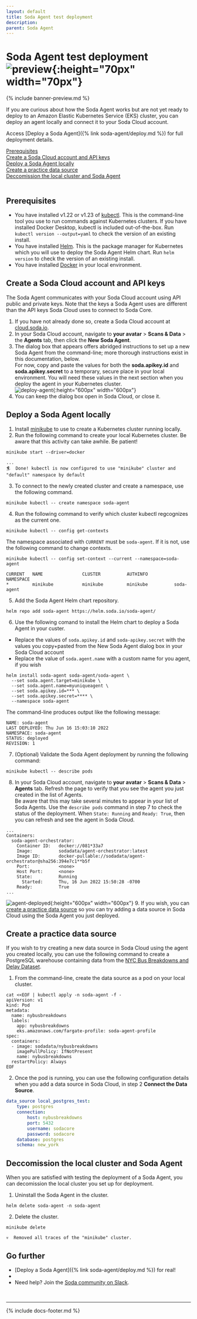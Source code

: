```yaml
---
layout: default
title: Soda Agent test deployment
description: 
parent: Soda Agent
---
```


# Soda Agent test deployment ![preview](/assets/images/preview.png){:height="70px" width="70px"}

{% include banner-preview.md %}

If you are curious about how the Soda Agent works but are not yet ready to deploy to an Amazon Elastic Kubernetes Service (EKS) cluster, you can deploy an agent locally and connect it to your Soda Cloud account.

Access [Deploy a Soda Agent]({% link soda-agent/deploy.md %}) for full deployment details.

[Prerequisites](#prerequisites)<br />
[Create a Soda Cloud account and API keys](#create-a-soda-cloud-account-and-api-keys)<br />
[Deploy a Soda Agent locally](#deploy-a-soda-agent-locally)<br />
[Create a practice data source](#create-a-practice-data-source)<br />
[Deccomission the local cluster and Soda Agent](#deccomission-the-local-cluster-and-soda-agent)<br />
<br />

## Prerequisites

* You have installed v1.22 or v1.23 of <a href="https://kubernetes.io/docs/tasks/tools/#kubectl" target="_blank">kubectl</a>. This is the command-line tool you use to run commands against Kubernetes clusters. If you have installed Docker Desktop, kubectl is included out-of-the-box. Run `kubectl version --output=yaml` to check the version of an existing install.
* You have installed <a href="https://helm.sh/docs/intro/install/" target="_blank">Helm</a>. This is the package manager for Kubernetes which you will use to deploy the Soda Agent Helm chart. Run `helm version` to check the version of an existing install. 
* You have installed <a href="https://docs.docker.com/get-docker/" target="_blank">Docker</a> in your local environment.

## Create a Soda Cloud account and API keys

The Soda Agent communicates with your Soda Cloud account using API public and private keys. Note that the keys a Soda Agent uses are different than the API keys Soda Cloud uses to connect to Soda Core. 

1. If you have not already done so, create a Soda Cloud account at <a href="https://cloud.soda.io/signup" target="_blank"> cloud.soda.io</a>.
2. In your Soda Cloud account, navigate to **your avatar** > **Scans & Data** > the **Agents** tab, then click the **New Soda Agent**.
3. The dialog box that appears offers abridged instructions to set up a new Soda Agent from the command-line; more thorough instructions exist in this documentation, below. <br />
For now, copy and paste the values for both the **soda.apikey.id** and **soda.apikey.secret** to a temporary, secure place in your local environment. You will need these values in the next section when you deploy the agent in your Kubernetes cluster.<br />
![deploy-agent](/assets/images/deploy-agent.png){:height="600px" width="600px"}
4. You can keep the dialog box open in Soda Cloud, or close it.

## Deploy a Soda Agent locally

1. Install <a href="https://minikube.sigs.k8s.io/docs/start/" target="_blank">minikube</a> to use to create a Kubernetes cluster running locally.
2. Run the following command to create your local Kubernetes cluster. Be aware that this activity can take awhile. Be patient!
```shell
minikube start --driver=docker
```
```shell
...
🏄  Done! kubectl is now configured to use "minikube" cluster and "default" namespace by default
```
3. To connect to the newly created cluster and create a namespace, use the following command.
```shell
minikube kubectl -- create namespace soda-agent
```
4. Run the following command to verify which cluster kubectl regcognizes as the current one. 
```shell
minikube kubectl -- config get-contexts
```
The namespace associated with `CURRENT` must be `soda-agent`. If it is not, use the following command to change contexts. 
```shell
minikube kubectl -- config set-context --current --namespace=soda-agent
```
```shell
CURRENT   NAME               CLUSTER          AUTHINFO          NAMESPACE
*         minikube           minikube         minikube          soda-agent
``` 
5. Add the Soda Agent Helm chart repository.
```shell
helm repo add soda-agent https://helm.soda.io/soda-agent/
```
6. Use the following comand to install the Helm chart to deploy a Soda Agent in your custer. 
* Replace the values of `soda.apikey.id` and `soda-apikey.secret` with the values you copy+pasted from the New Soda Agent dialog box in your Soda Cloud account
* Replace the value of `soda.agent.name` with a custom name for you agent, if you wish
```shell
helm install soda-agent soda-agent/soda-agent \
  --set soda.agent.target=minikube \
  --set soda.agent.name=myuniqueagent \
  --set soda.apikey.id=*** \
  --set soda.apikey.secret=**** \
  --namespace soda-agent
```
The command-line produces output like the following message:
```shell
NAME: soda-agent
LAST DEPLOYED: Thu Jun 16 15:03:10 2022
NAMESPACE: soda-agent
STATUS: deployed
REVISION: 1
```
7. (Optional) Validate the Soda Agent deployment by running the following command:
```shell
minikube kubectl -- describe pods
```
8. In your Soda Cloud account, navigate to **your avatar** > **Scans & Data** > **Agents** tab. Refresh the page to verify that you see the agent you just created in the list of Agents. <br/>Be aware that this may take several minutes to appear in your list of Soda Agents. Use the `describe pods` command in step 7 to check the status of the deployment. When `State: Running` and `Ready: True`, then you can refresh and see the agent in Soda Cloud.
```shell
...
Containers:
  soda-agent-orchestrator:
    Container ID:   docker://081*33a7
    Image:          sodadata/agent-orchestrator:latest
    Image ID:       docker-pullable://sodadata/agent-orchestrator@sha256:394e7c1**b5f
    Port:           <none>
    Host Port:      <none>
    State:          Running
      Started:      Thu, 16 Jun 2022 15:50:28 -0700
    Ready:          True
...
```
![agent-deployed](/assets/images/agent-deployed.png){:height="600px" width="600px"}
9. If you wish, you can [create a practice data source](#create-a-practice-data-source) so you can try adding a data source in Soda Cloud using the Soda Agent you just deployed.


## Create a practice data source

If you wish to try creating a new data source in Soda Cloud using the agent you created locally, you can use the following command to create a PostgreSQL warehouse containing data from the <a href="https://data.cityofnewyork.us/Transportation/Bus-Breakdown-and-Delays/ez4e-fazm" target="_blank">NYC Bus Breakdowns and Delay Dataset</a>.

1. From the command-line, create the data source as a pod on your local cluster.
```shell
cat <<EOF | kubectl apply -n soda-agent -f -
apiVersion: v1
kind: Pod
metadata:
  name: nybusbreakdowns
  labels:
    app: nybusbreakdowns
    eks.amazonaws.com/fargate-profile: soda-agent-profile
spec:
  containers:
  - image: sodadata/nybusbreakdowns
    imagePullPolicy: IfNotPresent
    name: nybusbreakdowns
  restartPolicy: Always
EOF
```
2. Once the pod is running, you can use the following configuration details when you add a data source in Soda Cloud, in step 2 **Connect the Data Source**.
```yaml 
data_source local_postgres_test:
    type: postgres
    connection:
        host: nybusbreakdowns
        port: 5432
        username: sodacore
        password: sodacore
    database: postgres
    schema: new_york
```

## Deccomission the local cluster and Soda Agent

When you are satisfied with testing the deployment of a Soda Agent, you can decomission the local cluster you set up for deployment.

1. Uninstall the Soda Agent in the cluster.
```shell
helm delete soda-agent -n soda-agent
```
2. Delete the cluster.
```shell
minikube delete
```
```shell
💀  Removed all traces of the "minikube" cluster.
```

## Go further

* [Deploy a Soda Agent]({% link soda-agent/deploy.md %}) for real!
* 
* Need help? Join the <a href="http://community.soda.io/slack" target="_blank"> Soda community on Slack</a>.
<br />

---
{% include docs-footer.md %}